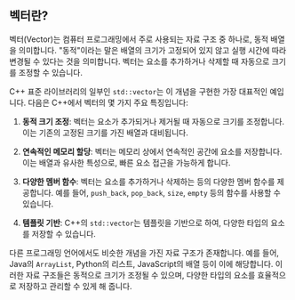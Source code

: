 ## 벡터란?

벡터(Vector)는 컴퓨터 프로그래밍에서 주로 사용되는 자료 구조 중 하나로, 동적 배열을 의미합니다. "동적"이라는 말은 배열의 크기가 고정되어 있지 않고 실행 시간에 따라 변경될 수 있다는 것을 의미합니다. 벡터는 요소를 추가하거나 삭제할 때 자동으로 크기를 조정할 수 있습니다.

C++ 표준 라이브러리의 일부인 `std::vector`는 이 개념을 구현한 가장 대표적인 예입니다. 다음은 C++에서 벡터의 몇 가지 주요 특징입니다:

1. **동적 크기 조정**: 벡터는 요소가 추가되거나 제거될 때 자동으로 크기를 조정합니다. 이는 기존의 고정된 크기를 가진 배열과 대비됩니다.

2. **연속적인 메모리 할당**: 벡터는 메모리 상에서 연속적인 공간에 요소를 저장합니다. 이는 배열과 유사한 특성으로, 빠른 요소 접근을 가능하게 합니다.

3. **다양한 멤버 함수**: 벡터는 요소를 추가하거나 삭제하는 등의 다양한 멤버 함수를 제공합니다. 예를 들어, `push_back`, `pop_back`, `size`, `empty` 등의 함수를 사용할 수 있습니다.

4. **템플릿 기반**: C++의 `std::vector`는 템플릿을 기반으로 하여, 다양한 타입의 요소를 저장할 수 있습니다.

다른 프로그래밍 언어에서도 비슷한 개념을 가진 자료 구조가 존재합니다. 예를 들어, Java의 `ArrayList`, Python의 리스트, JavaScript의 배열 등이 이에 해당합니다. 이러한 자료 구조들은 동적으로 크기가 조정될 수 있으며, 다양한 타입의 요소를 효율적으로 저장하고 관리할 수 있게 해 줍니다.
